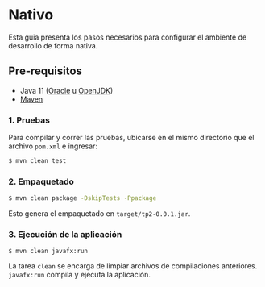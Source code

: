 # Nativo

Esta guia presenta los pasos necesarios para configurar el ambiente de desarrollo de forma nativa.

## Pre-requisitos

- Java 11 ([Oracle](https://www.oracle.com/java/technologies/javase-jdk11-downloads.html)
  u [OpenJDK](https://openjdk.java.net/install/))
- [Maven](https://maven.apache.org/)

### 1. Pruebas

Para compilar y correr las pruebas, ubicarse en el mismo directorio que el archivo `pom.xml` e ingresar:

```bash
$ mvn clean test
```

### 2. Empaquetado

```bash
$ mvn clean package -DskipTests -Ppackage
```

Esto genera el empaquetado en `target/tp2-0.0.1.jar`.

### 3. Ejecución de la aplicación

```shell script
$ mvn clean javafx:run
```

La tarea `clean` se encarga de limpiar archivos de compilaciones anteriores. `javafx:run` compila y ejecuta la
aplicación.

